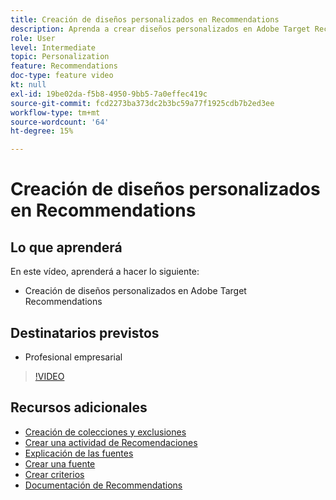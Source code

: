 ```yaml
---
title: Creación de diseños personalizados en Recommendations
description: Aprenda a crear diseños personalizados en Adobe Target Recommendations.
role: User
level: Intermediate
topic: Personalization
feature: Recommendations
doc-type: feature video
kt: null
exl-id: 19be02da-f5b8-4950-9bb5-7a0effec419c
source-git-commit: fcd2273ba373dc2b3bc59a77f1925cdb7b2ed3ee
workflow-type: tm+mt
source-wordcount: '64'
ht-degree: 15%

---
```


# Creación de diseños personalizados en Recommendations

## Lo que aprenderá

En este vídeo, aprenderá a hacer lo siguiente:

* Creación de diseños personalizados en Adobe Target Recommendations

## Destinatarios previstos

* Profesional empresarial

>[!VIDEO](https://video.tv.adobe.com/v/27687?quality=12)

## Recursos adicionales

* [Creación de colecciones y exclusiones](create-collections-and-exclusions.md)
* [Crear una actividad de Recomendaciones](create-a-recommendations-activity.md)
* [Explicación de las fuentes](understanding-feeds.md)
* [Crear una fuente](create-a-feed.md)
* [Crear criterios](create-criteria.md)
* [Documentación de Recommendations](https://experienceleague.adobe.com/docs/target/using/recommendations/recommendations.html?lang=es)
